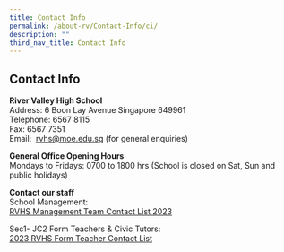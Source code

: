 ```yaml
---
title: Contact Info
permalink: /about-rv/Contact-Info/ci/
description: ""
third_nav_title: Contact Info
---
```

## Contact Info

**River Valley High School**  <br>
Address: 6 Boon Lay Avenue Singapore 649961<br>
Telephone: 6567 8115<br>
Fax: 6567 7351&nbsp;<br>
Email:&nbsp;&nbsp;[rvhs@moe.edu.sg](mailto:rvhs@moe.edu.sg)&nbsp;(for general enquiries)

**General Office Opening Hours**<br>
Mondays to Fridays: 0700 to 1800 hrs (School is closed on Sat, Sun and public holidays)

**Contact our staff**<br>
School Management: 
<br>[RVHS Management Team Contact List 2023](/files/rvhs%20management%20team%20contact%20list%202023.pdf)

Sec1- JC2 Form Teachers &amp; Civic Tutors: 
<br>[2023 RVHS Form Teacher Contact List](/files/2023%20ft%20&amp;%20ct%20email%20address.pdf)